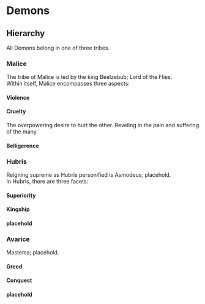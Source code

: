 # Demons

## Hierarchy

All Demons belong in one of three tribes.  

### Malice

The tribe of Malice is led by the king Beelzebub; Lord of the Flies.  
Within itself, Malice encompasses three aspects:  

#### Violence



#### Cruelty

The overpowering desire to hurt the other. Reveling in the pain and suffering of the many.  

#### Belligerence




### Hubris

Reigning supreme as Hubris personified is Asmodeus; placehold.  
In Hubris, there are three facets:  

#### Superiority



#### Kingship



#### placehold




### Avarice

Mastema; placehold.  


#### Greed

#### Conquest

#### placehold
